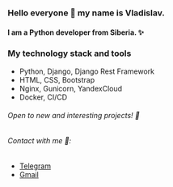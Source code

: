 ### Hello everyone 👋 my name is Vladislav. 
#### I am a Python developer from Siberia. ✨
### My technology stack and tools
- Python, Django, Django Rest Framework
- HTML, CSS, Bootstrap
- Nginx, Gunicorn, YandexCloud
- Docker, CI/CD

###### Open to new and interesting projects! 🔭
###### Contact with me 💬:
- [Telegram](https://t.me/ne_vladi)
- [Gmail](nestern8@gmail.com)
